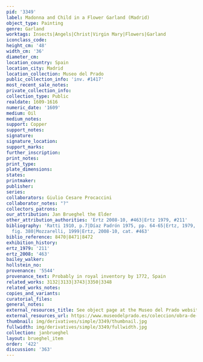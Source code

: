 ```yaml
---
pid: '3349'
label: Madonna and Child in a Flower Garland (Madrid)
object_type: Painting
genre: Garland
worktags: Insects|Angels|Christ|Virgin Mary|Flowers|Garland
iconclass_code:
height_cm: '48'
width_cm: '36'
diameter_cm:
location_country: Spain
location_city: Madrid
location_collection: Museo del Prado
public_collection_info: 'inv. #1417'
most_recent_sale_notes:
private_collection_info:
collection_type: Public
realdate: 1609-1616
numeric_date: '1609'
medium: Oil
medium_notes:
support: Copper
support_notes:
signature:
signature_location:
support_marks:
further_inscription:
print_notes:
print_type:
plate_dimensions:
states:
printmaker:
publisher:
series:
collaborators: Giulio Cesare Procaccini
collaborator_notes: "?"
collectors_patrons:
our_attribution: Jan Brueghel the Elder
other_attribution_authorities: 'Ertz 2008-10, #463|Ertz 1979, #211'
bibliography: 'Ratti 1910, p.7|Díaz Padrón 1975, pp. 64-65|Ertz, 1979, cat. #211,
  fig. 380|Mozzarelli, 1999|Ertz, 2008-10, cat. #463'
biblio_reference: 8470|8471|8472
exhibition_history:
ertz_1979: '211'
ertz_2008: '463'
bailey_walker:
hollstein_no:
provenance: '5544'
provenance_text: Probably in royal inventory by 1772, Spain
related_works: 3132|3133|3743|3350|3348
related_works_notes:
copies_and_variants:
curatorial_files:
general_notes:
external_resources_title: See object page at the Museo del Prado website
external_resources_url: https://www.museodelprado.es/coleccion/obra-de-arte/guirnalda-con-la-virgen-el-nio-y-dos-angeles/b63d07fb-e2b0-4155-9494-4b8756502b28
thumbnail: img/derivatives/simple/3349/thumbnail.jpg
fullwidth: img/derivatives/simple/3349/fullwidth.jpg
collection: janbrueghel
layout: brueghel_item
order: '422'
discussion: '363'
---
```

